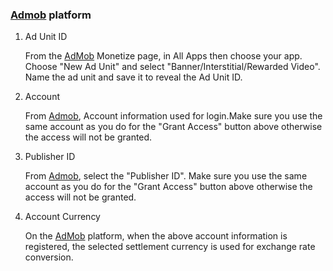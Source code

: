 ### [Admob](https://apps.admob.com/) platform
1. Ad Unit ID 

   From the [AdMob](https://apps.admob.com/) Monetize page, in All Apps then choose your app. Choose "New Ad Unit" and select "Banner/Interstitial/Rewarded Video". Name the ad unit and save it to reveal the Ad Unit ID.
 2. Account
   
    From [Admob](https://apps.admob.com/), Account information used for login.Make sure you use the same account as you do for the "Grant Access" button above otherwise the access will not be granted.
 3. Publisher ID
 
    From [Admob](https://apps.admob.com/), select the "Publisher ID". Make sure you use the same account as you do for the "Grant Access" button above otherwise the access will not be granted.
4. Account Currency

   On the [AdMob](https://apps.admob.com/) platform, when the above account information is registered, the selected settlement currency is used for exchange rate conversion.


